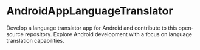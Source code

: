 # AndroidAppLanguageTranslator
Develop a language translator app for Android and contribute to this open-source repository. Explore Android development with a focus on language translation capabilities.
